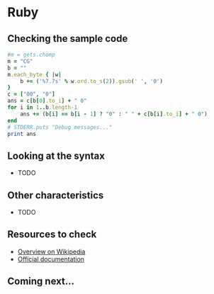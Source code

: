 # Ruby

## Checking the sample code

```ruby runnable
#m = gets.chomp
m = "CG"
b = ""
m.each_byte { |w|
    b += ('%7.7s' % w.ord.to_s(2)).gsub(' ', '0')
}
c = ["00", "0"]
ans = c[b[0].to_i] + " 0"
for i in 1..b.length-1
    ans += (b[i] == b[i - 1] ? "0" : " " + c[b[i].to_i] + " 0")
end
# STDERR.puts "Debug messages..."
print ans
```

## Looking at the syntax

- TODO

## Other characteristics

- TODO

## Resources to check

- [Overview on Wikipedia](https://en.wikipedia.org/wiki/Ruby_(programming_language))
- [Official documentation](https://www.ruby-lang.org/en/documentation/)

## Coming next...

